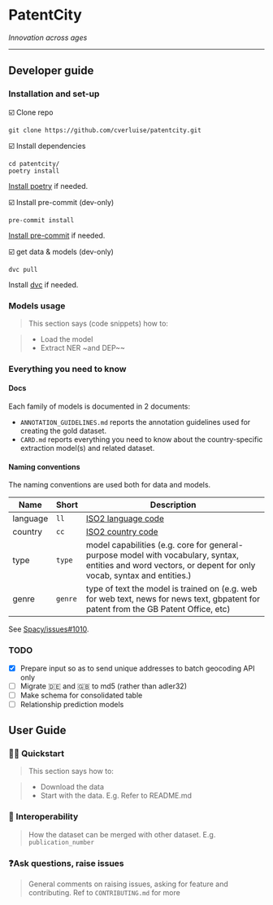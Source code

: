 # PatentCity

*Innovation across ages*

***

## Developer guide

### Installation and set-up


:ballot_box_with_check: Clone repo

```shell script
git clone https://github.com/cverluise/patentcity.git

```

:ballot_box_with_check: Install dependencies

```shell script
cd patentcity/
poetry install
```

[Install poetry](https://python-poetry.org/) if needed.


:ballot_box_with_check: Install pre-commit (dev-only)

```shell script
pre-commit install
```

[Install pre-commit](https://pre-commit.com) if needed.

:ballot_box_with_check: get data & models (dev-only)

```shell script
dvc pull
```

Install [dvc](https://dvc.org/) if needed.

### Models usage

> This section says (code snippets) how to:

>- Load the model
>- Extract NER ~and DEP~~


### Everything you need to know

#### Docs

Each family of models is documented in 2 documents:

- `ANNOTATION_GUIDELINES.md` reports the annotation guidelines used for creating the gold dataset.
- `CARD.md` reports everything you need to know about the country-specific extraction model(s) and related dataset.


#### Naming conventions

The naming conventions are used both for data and models.

Name| Short| Description
---|---|---
language | `ll` | [ISO2 language code](https://en.wikipedia.org/wiki/ISO_3166-1_alpha-2)
country |`cc` | [ISO2 country code](https://en.wikipedia.org/wiki/ISO_3166-1_alpha-2)
type	| `type` | model capabilities (e.g. core for general-purpose model with vocabulary, syntax, entities and word vectors, or depent for only vocab, syntax and entities.)
genre |	`genre` | type of text the model is trained on (e.g. web for web text, news for news text, gbpatent for patent from the GB Patent Office, etc)

See [Spacy/issues#1010](https://github.com/explosion/spaCy/issues/1010).

### TODO

- [x] Prepare input so as to send unique addresses to batch geocoding API only
- [ ] Migrate :de: and :gb: to md5 (rather than adler32)
- [ ] Make schema for consolidated table
- [ ] Relationship prediction models

## User Guide

### :woman_scientist: Quickstart

> This section says how to:

>- Download the data
>- Start with the data. E.g. Refer to README.md

### 🔀 Interoperability

> How the dataset can be merged with other dataset. E.g. `publication_number`

### ❓Ask questions, raise issues

> General comments on raising issues, asking for feature and contributing. Ref to `CONTRIBUTING.md` for more
